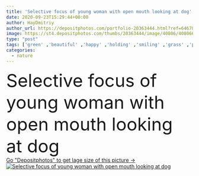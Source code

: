 ```yaml
---
title: 'Selective focus of young woman with open mouth looking at dog'
date: 2020-09-23T15:29:44+00:00
author: HayDmitriy
author_url: https://depositphotos.com/portfolio-20363444.html?ref=64678756
image: https://st4.depositphotos.com/thumbs/20363444/image/40806/408066332/api_thumb_450.jpg?forcejpeg=true
type: "post"
tags: ['green' ,'beautiful' ,'happy' ,'holding' ,'smiling' ,'grass' ,'park' ,'outdoors' ,'cheerful' ,'nature' ,'cute' ,'caucasian' ,'sunshine' ,'sunny' ,'flora' ,'animal' ,'playful' ,'doggy' ,'pet' ,'emotion' ,'dog' ,'adorable' ,'pedigreed' ,'puppy' ,'purebred' ,'woman' ,'curly' ,'looking' ,'attractive' ,'outside' ,'positive' ,'excited' ,'fauna' ,'daytime' ,'leash' ,'copy space' ,'one person' ,'selective focus' ,'young adult' ,'Open Mouth' ,'Jack Russell Terrier' ]
categories: 
  - nature
---
```

<div aling="center">
            <font size="60"> Selective focus of young woman with open mouth looking at dog</font>   
</div>
<div>
    <a href='https://st4.depositphotos.com/thumbs/20363444/image/40806/408066332/api_thumb_450.jpg?forcejpeg=true?ref=64678756' target=_blank > Go "Depositphotos" to get lage size of this picture ->
        <img href='https://st4.depositphotos.com/thumbs/20363444/image/40806/408066332/api_thumb_450.jpg?forcejpeg=true?ref=64678756' src='https://st4.depositphotos.com/20363444/40806/i/950/depositphotos_408066332-stock-photo-selective-focus-young-woman-open.jpg?forcejpeg=true' alt='Selective focus of young woman with open mouth looking at dog' >
    </a>
</div>
